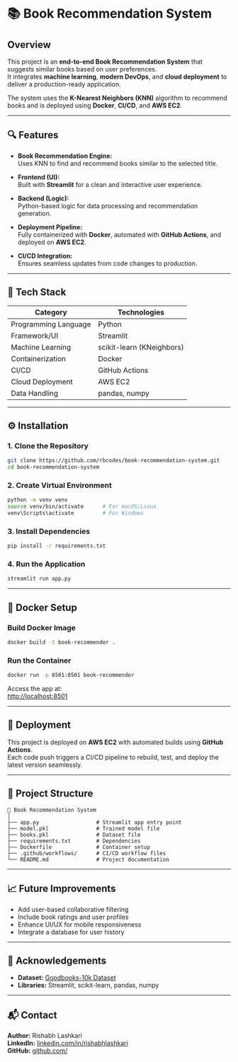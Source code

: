 # 📚 Book Recommendation System

## Overview  
This project is an **end-to-end Book Recommendation System** that suggests similar books based on user preferences.  
It integrates **machine learning**, **modern DevOps**, and **cloud deployment** to deliver a production-ready application.

The system uses the **K-Nearest Neighbors (KNN)** algorithm to recommend books and is deployed using **Docker**, **CI/CD**, and **AWS EC2**.

---

## 🔍 Features  

- **Book Recommendation Engine:**  
  Uses KNN to find and recommend books similar to the selected title.

- **Frontend (UI):**  
  Built with **Streamlit** for a clean and interactive user experience.

- **Backend (Logic):**  
  Python-based logic for data processing and recommendation generation.

- **Deployment Pipeline:**  
  Fully containerized with **Docker**, automated with **GitHub Actions**, and deployed on **AWS EC2**.

- **CI/CD Integration:**  
  Ensures seamless updates from code changes to production.

---

## 🧠 Tech Stack  

| Category | Technologies |
|-----------|---------------|
| Programming Language | Python |
| Framework/UI | Streamlit |
| Machine Learning | scikit-learn (KNeighbors) |
| Containerization | Docker |
| CI/CD | GitHub Actions |
| Cloud Deployment | AWS EC2 |
| Data Handling | pandas, numpy |

---

## ⚙️ Installation  

### 1. Clone the Repository  
```bash
git clone https://github.com/rbcodes/book-recommendation-system.git
cd book-recommendation-system
```

### 2. Create Virtual Environment  
```bash
python -m venv venv
source venv/bin/activate      # For macOS/Linux
venv\Scripts\activate         # For Windows
```

### 3. Install Dependencies  
```bash
pip install -r requirements.txt
```

### 4. Run the Application  
```bash
streamlit run app.py
```

---

## 🐳 Docker Setup  

### Build Docker Image  
```bash
docker build -t book-recommender .
```

### Run the Container  
```bash
docker run -p 8501:8501 book-recommender
```

Access the app at:  
[http://localhost:8501](http://localhost:8501)

---

## 🚀 Deployment  

This project is deployed on **AWS EC2** with automated builds using **GitHub Actions**.  
Each code push triggers a CI/CD pipeline to rebuild, test, and deploy the latest version seamlessly.

---

## 📂 Project Structure  

```
📁 Book Recommendation System
│
├── app.py                  # Streamlit app entry point
├── model.pkl               # Trained model file
├── books.pkl               # Dataset file
├── requirements.txt        # Dependencies
├── Dockerfile              # Container setup
├── .github/workflows/      # CI/CD workflow files
└── README.md               # Project documentation
```

---

## 📈 Future Improvements  
- Add user-based collaborative filtering  
- Include book ratings and user profiles  
- Enhance UI/UX for mobile responsiveness  
- Integrate a database for user history  

---

## 🙌 Acknowledgements  
- **Dataset:** [Goodbooks-10k Dataset](https://www.kaggle.com/zygmunt/goodbooks-10k)  
- **Libraries:** Streamlit, scikit-learn, pandas, numpy  

---

## 📬 Contact  
**Author:** Rishabh Lashkari  
**LinkedIn:** [linkedin.com/in/rishabhlashkari](https://linkedin.com/in/rishabhlashkari)  
**GitHub:** [github.com/<your-username>](https://github.com/<your-username>)  
